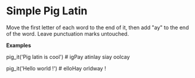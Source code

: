 # Simple Pig Latin

Move the first letter of each word to the end of it, then add "ay" to the end of the word. Leave punctuation marks untouched.

**Examples**

pig_it('Pig latin is cool') # igPay atinlay siay oolcay

pig_it('Hello world !')     # elloHay orldway !
